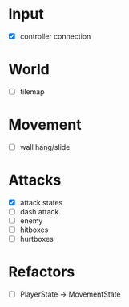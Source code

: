 # Input
- [x] controller connection

# World
- [ ] tilemap

# Movement
- [ ] wall hang/slide

# Attacks
- [x] attack states
- [ ] dash attack
- [ ] enemy
- [ ] hitboxes
- [ ] hurtboxes

# Refactors
- [ ] PlayerState -> MovementState
